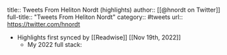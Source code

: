 title:: Tweets From Heliton Nordt (highlights)
author:: [[@hnordt on Twitter]]
full-title:: "Tweets From Heliton Nordt"
category:: #tweets
url:: https://twitter.com/hnordt

- Highlights first synced by [[Readwise]] [[Nov 19th, 2022]]
	- My 2022 full stack: